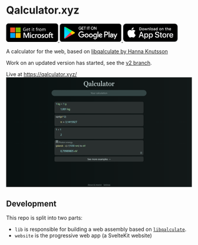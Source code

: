 # Qalculator.xyz

<a href="https://www.microsoft.com/store/productId/9P4866X24PD3">
	<img src="website/static/badge-microsoft-store.svg" alt="Get it from Microsoft" height="50" />
</a>
<a href="https://play.google.com/store/apps/details?id=xyz.qalculator.twa">
	<img src="website/static/badge-google-play.png" alt="Get it on Google Play" height="50" />
</a>
<a href="https://apps.apple.com/app/qalculator-xyz/id1611421527">
	<img src="website/static/badge-appstore.png" alt="Get it on Apple AppStore" height="50" />
</a>

A calculator for the web, based on [libqalculate by Hanna Knutsson](https://github.com/Qalculate/libqalculate)

Work on an updated version has started, see the [v2 branch](https://github.com/stephtr/qalculator/tree/v2).

Live at https://qalculator.xyz/
[![Screenshot](website/static/app_screenshot_desktop.png)](https://qalculator.xyz/)

## Development

This repo is split into two parts:

-   `lib` is responsible for building a web assembly based on [`libqalculate`](https://github.com/Qalculate/libqalculate).
-   `website` is the progressive web app (a SvelteKit website)

